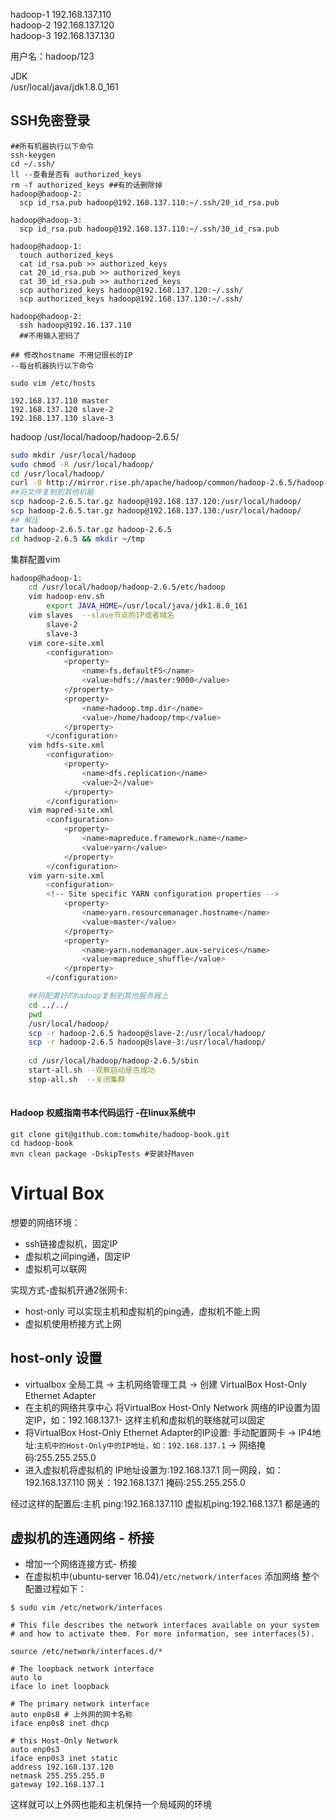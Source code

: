 hadoop-1 192.168.137.110    
hadoop-2 192.168.137.120    
hadoop-3 192.168.137.130    

用户名：hadoop/123

JDK  
/usr/local/java/jdk1.8.0_161

## SSH免密登录
```
##所有机器执行以下命令
ssh-keygen
cd ~/.ssh/
ll --查看是否有 authorized_keys
rm -f authorized_keys ##有的话删除掉
hadoop@hadoop-2: 
  scp id_rsa.pub hadoop@192.168.137.110:~/.ssh/20_id_rsa.pub

hadoop@hadoop-3:  
  scp id_rsa.pub hadoop@192.168.137.110:~/.ssh/30_id_rsa.pub  

hadoop@hadoop-1:
  touch authorized_keys
  cat id_rsa.pub >> authorized_keys
  cat 20_id_rsa.pub >> authorized_keys
  cat 30_id_rsa.pub >> authorized_keys
  scp authorized_keys hadoop@192.168.137.120:~/.ssh/
  scp authorized_keys hadoop@192.168.137.130:~/.ssh/

hadoop@hadoop-2:
  ssh hadoop@192.16.137.110
  ##不用输入密码了
  
## 修改hostname 不用记很长的IP
--每台机器执行以下命令

sudo vim /etc/hosts

192.168.137.110 master
192.168.137.120 slave-2
192.168.137.130 slave-3

```


hadoop
/usr/local/hadoop/hadoop-2.6.5/
``` bash
sudo mkdir /usr/local/hadoop
sudo chmod -R /usr/local/hadoop/
cd /usr/local/hadoop/
curl -O http://mirror.rise.ph/apache/hadoop/common/hadoop-2.6.5/hadoop-2.6.5.tar.gz --下载 机器IP:192.168.137.110
##将文件复制到其他机器
scp hadoop-2.6.5.tar.gz hadoop@192.168.137.120:/usr/local/hadoop/
scp hadoop-2.6.5.tar.gz hadoop@192.168.137.130:/usr/local/hadoop/
## 解压
tar hadoop-2.6.5.tar.gz hadoop-2.6.5
cd hadoop-2.6.5 && mkdir ~/tmp

```

集群配置vim
```bash
hadoop@hadoop-1:
	cd /usr/local/hadoop/hadoop-2.6.5/etc/hadoop
	vim hadoop-env.sh
		export JAVA_HOME=/usr/local/java/jdk1.8.0_161
	vim slaves  --slave节点的IP或者域名
		slave-2
		slave-3
	vim core-site.xml
		<configuration>
			<property>
				<name>fs.defaultFS</name>
				<value>hdfs://master:9000</value>
			</property>
			<property>
				<name>hadoop.tmp.dir</name>
				<value>/home/hadoop/tmp</value>
			</property>
		</configuration>	
	vim hdfs-site.xml
		<configuration>
			<property>
				<name>dfs.replication</name>
				<value>2</value>
			</property>
		</configuration>
	vim mapred-site.xml
		<configuration>
			<property>
				<name>mapreduce.framework.name</name>
				<value>yarn</value>
			</property>
		</configuration>
	vim yarn-site.xml
		<configuration>
		<!-- Site specific YARN configuration properties -->
			<property>
				<name>yarn.resourcemanager.hostname</name>
				<value>master</value>
			</property>
			<property>
				<name>yarn.nodemanager.aux-services</name>
				<value>mapreduce_shuffle</value>
			</property>
		</configuration>	

	##将配置好的hadoop复制到其他服务器上
	cd ../../ 
	pwd
	/usr/local/hadoop/
	scp -r hadoop-2.6.5 hadoop@slave-2:/usr/local/hadoop/		
	scp -r hadoop-2.6.5 hadoop@slave-3:/usr/local/hadoop/
	
	cd /usr/local/hadoop/hadoop-2.6.5/sbin
	start-all.sh --观察启动是否成功
	stop-all.sh  --关闭集群
	
```



#### Hadoop 权威指南书本代码运行 -在linux系统中
```
git clone git@github.com:tomwhite/hadoop-book.git
cd hadoop-book
mvn clean package -DskipTests #安装好Maven

```















# Virtual Box 
想要的网络环境：
- ssh链接虚拟机，固定IP
- 虚拟机之间ping通，固定IP
- 虚拟机可以联网

实现方式-虚拟机开通2张网卡:
- host-only 可以实现主机和虚拟机的ping通，虚拟机不能上网
- 虚拟机使用桥接方式上网

## host-only 设置
- virtualbox 全局工具 -> 主机网络管理工具 -> 创建 VirtualBox Host-Only Ethernet Adapter
- 在主机的网络共享中心 将VirtualBox Host-Only Network 网络的IP设置为固定IP，如：192.168.137.1- 这样主机和虚拟机的联络就可以固定
- 将VirtualBox Host-Only Ethernet Adapter的IP设置: 手动配置网卡 -> IP4地址:`主机中的Host-Only中的IP地址，如：192.168.137.1` -> 网络掩码:255.255.255.0
- 进入虚拟机将虚拟机的 IP地址设置为:192.168.137.1 同一网段，如：192.168.137.110 网关：192.168.137.1 掩码:255.255.255.0

经过这样的配置后:主机 ping:192.168.137.110 虚拟机ping:192.168.137.1 都是通的
     
## 虚拟机的连通网络 - 桥接
- 增加一个网络连接方式- 桥接
- 在虚拟机中(ubuntu-server 16.04)`/etc/network/interfaces` 添加网络 整个配置过程如下：
```
$ sudo vim /etc/network/interfaces

# This file describes the network interfaces available on your system
# and how to activate them. For more information, see interfaces(5).

source /etc/network/interfaces.d/*

# The loopback network interface
auto lo
iface lo inet loopback

# The primary network interface
auto enp0s8 # 上外网的网卡名称
iface enp0s8 inet dhcp

# this Host-Only Network
auto enp0s3
iface enp0s3 inet static
address 192.168.137.120
netmask 255.255.255.0
gateway 192.168.137.1

```

这样就可以上外网也能和主机保持一个局域网的环境















	 



